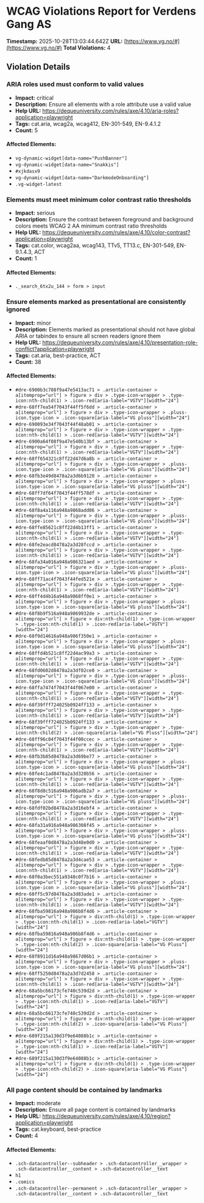 # WCAG Violations Report for Verdens Gang AS

**Timestamp:** 2025-10-28T13:03:44.642Z
**URL:** [https://www.vg.no/#](https://www.vg.no/#)
**Total Violations:** 4

## Violation Details

### ARIA roles used must conform to valid values

- **Impact:** critical
- **Description:** Ensure all elements with a role attribute use a valid value
- **Help URL:** https://dequeuniversity.com/rules/axe/4.10/aria-roles?application=playwright
- **Tags:** cat.aria, wcag2a, wcag412, EN-301-549, EN-9.4.1.2
- **Count:** 5

#### Affected Elements:

- `vg-dynamic-widget[data-name="PushBanner"]`
- `vg-dynamic-widget[data-name="Snakkis"]`
- `#xjkdasx9`
- `vg-dynamic-widget[data-name="DarkmodeOnboarding"]`
- `.vg-widget-latest`

### Elements must meet minimum color contrast ratio thresholds

- **Impact:** serious
- **Description:** Ensure the contrast between foreground and background colors meets WCAG 2 AA minimum contrast ratio thresholds
- **Help URL:** https://dequeuniversity.com/rules/axe/4.10/color-contrast?application=playwright
- **Tags:** cat.color, wcag2aa, wcag143, TTv5, TT13.c, EN-301-549, EN-9.1.4.3, ACT
- **Count:** 1

#### Affected Elements:

- `._search_6tx2u_144 > form > input`

### Ensure elements marked as presentational are consistently ignored

- **Impact:** minor
- **Description:** Elements marked as presentational should not have global ARIA or tabindex to ensure all screen readers ignore them
- **Help URL:** https://dequeuniversity.com/rules/axe/4.10/presentation-role-conflict?application=playwright
- **Tags:** cat.aria, best-practice, ACT
- **Count:** 38

#### Affected Elements:

- `#dre-6900b3c708f9a47e5413ac71 > .article-container > a[itemprop="url"] > figure > div > .type-icon-wrapper > .type-icon:nth-child(1) > .icon-red[aria-label="VGTV"][width="24"]`
- `#dre-68ff7ea54f7043f44ff5f6dd > .article-container > a[itemprop="url"] > figure > div > .type-icon-wrapper > .pluss-icon.type-icon > .icon-square[aria-label="VG pluss"][width="24"]`
- `#dre-690093e34f7043f44f48ab01 > .article-container > a[itemprop="url"] > figure > div > .type-icon-wrapper > .type-icon:nth-child(1) > .icon-red[aria-label="VGTV"][width="24"]`
- `#dre-6900a64f08f9a47e540b13bf > .article-container > a[itemprop="url"] > figure > div > .type-icon-wrapper > .type-icon:nth-child(1) > .icon-red[aria-label="VGTV"][width="24"]`
- `#dre-68ff654321c8ff22d47d6a8b > .article-container > a[itemprop="url"] > figure > div > .type-icon-wrapper > .pluss-icon.type-icon > .icon-square[aria-label="VG pluss"][width="24"]`
- `#dre-68fb3e49d8478a2a3d6b9120 > .article-container > a[itemprop="url"] > figure > div > .type-icon-wrapper > .pluss-icon.type-icon > .icon-square[aria-label="VG pluss"][width="24"]`
- `#dre-68ff7df64f7043f44ff578df > .article-container > a[itemprop="url"] > figure > div > .type-icon-wrapper > .type-icon:nth-child(1) > .icon-red[aria-label="VGTV"][width="24"]`
- `#dre-68f8a4a116a948a9868add06 > .article-container > a[itemprop="url"] > figure > div > .type-icon-wrapper > .pluss-icon.type-icon > .icon-square[aria-label="VG pluss"][width="24"]`
- `#dre-68ffe85621c8ff22d4b13ff1 > .article-container > a[itemprop="url"] > figure > div > .type-icon-wrapper > .type-icon:nth-child(1) > .icon-red[aria-label="VGTV"][width="24"]`
- `#dre-68fe2eacd8478a2a3d28fccd > .article-container > a[itemprop="url"] > figure > div > .type-icon-wrapper > .type-icon:nth-child(1) > .icon-red[aria-label="VGTV"][width="24"]`
- `#dre-68fa34a016a948a986321aed > .article-container > a[itemprop="url"] > figure > div > .type-icon-wrapper > .pluss-icon.type-icon > .icon-square[aria-label="VG pluss"][width="24"]`
- `#dre-68ff71ac4f7043f44fed521e > .article-container > a[itemprop="url"] > figure > div > .type-icon-wrapper > .type-icon:nth-child(1) > .icon-red[aria-label="VGTV"][width="24"]`
- `#dre-68ff4d4b16a948a9868ff0e1 > .article-container > a[itemprop="url"] > figure > div > .type-icon-wrapper > .pluss-icon.type-icon > .icon-square[aria-label="VG pluss"][width="24"]`
- `#dre-68f8b9f516a948a9869932de > .article-container > a[itemprop="url"] > figure > div:nth-child(1) > .type-icon-wrapper > .type-icon:nth-child(1) > .icon-red[aria-label="VGTV"][width="24"]`
- `#dre-68f9d14616a948a986f350e1 > .article-container > a[itemprop="url"] > figure > div > .type-icon-wrapper > .pluss-icon.type-icon > .icon-square[aria-label="VG pluss"][width="24"]`
- `#dre-68ffd4b521c8ff22d4ac99a3 > .article-container > a[itemprop="url"] > figure > div > .type-icon-wrapper > .type-icon:nth-child(1) > .icon-red[aria-label="VGTV"][width="24"]`
- `#dre-68fd0602d8478a2a3df02ce0 > .article-container > a[itemprop="url"] > figure > div > .type-icon-wrapper > .pluss-icon.type-icon > .icon-square[aria-label="VG pluss"][width="24"]`
- `#dre-68ffa7474f7043f44f067e00 > .article-container > a[itemprop="url"] > figure > div > .type-icon-wrapper > .type-icon:nth-child(1) > .icon-red[aria-label="VGTV"][width="24"]`
- `#dre-68f39fff724025b0924ff133 > .article-container > a[itemprop="url"] > figure > div > .type-icon-wrapper > .type-icon:nth-child(1) > .icon-red[aria-label="VGTV"][width="24"]`
- `#dre-68f39fff724025b0924ff133 > .article-container > a[itemprop="url"] > figure > div > .type-icon-wrapper > .type-icon:nth-child(2) > .icon-square[aria-label="VG Pluss"][width="24"]`
- `#dre-68ff96c04f7043f44f00ccec > .article-container > a[itemprop="url"] > figure > div > .type-icon-wrapper > .type-icon:nth-child(1) > .icon-red[aria-label="VGTV"][width="24"]`
- `#dre-68fb3b85d8478a2a3d69be77 > .article-container > a[itemprop="url"] > figure > div > .type-icon-wrapper > .pluss-icon.type-icon > .icon-square[aria-label="VG pluss"][width="24"]`
- `#dre-68fe4c1ad8478a2a3d320b56 > .article-container > a[itemprop="url"] > figure > div > .type-icon-wrapper > .type-icon:nth-child(1) > .icon-red[aria-label="VGTV"][width="24"]`
- `#dre-68f8d8c516a948a986adb2a7 > .article-container > a[itemprop="url"] > figure > div > .type-icon-wrapper > .pluss-icon.type-icon > .icon-square[aria-label="VG pluss"][width="24"]`
- `#dre-68fdf02bd8478a2a3d16ebf4 > .article-container > a[itemprop="url"] > figure > div > .type-icon-wrapper > .type-icon:nth-child(1) > .icon-red[aria-label="VGTV"][width="24"]`
- `#dre-68fa31a916a948a986308f45 > .article-container > a[itemprop="url"] > figure > div > .type-icon-wrapper > .pluss-icon.type-icon > .icon-square[aria-label="VG pluss"][width="24"]`
- `#dre-68feaaf0d8478a2a3d48e0d0 > .article-container > a[itemprop="url"] > figure > div > .type-icon-wrapper > .type-icon:nth-child(1) > .icon-red[aria-label="VGTV"][width="24"]`
- `#dre-68fedb85d8478a2a3d4cae53 > .article-container > a[itemprop="url"] > figure > div > .type-icon-wrapper > .type-icon:nth-child(1) > .icon-red[aria-label="VGTV"][width="24"]`
- `#dre-68f0a3bec551a9348c0f7b16 > .article-container > a[itemprop="url"] > figure > div > .type-icon-wrapper > .pluss-icon.type-icon > .icon-square[aria-label="VG pluss"][width="24"]`
- `#dre-68ff5c97d8478a2a3d83ade1 > .article-container > a[itemprop="url"] > figure > div > .type-icon-wrapper > .type-icon:nth-child(1) > .icon-red[aria-label="VGTV"][width="24"]`
- `#dre-68fba59816a948a986b8f4d6 > .article-container > a[itemprop="url"] > figure > div:nth-child(1) > .type-icon-wrapper > .type-icon:nth-child(1) > .icon-red[aria-label="VGTV"][width="24"]`
- `#dre-68fba59816a948a986b8f4d6 > .article-container > a[itemprop="url"] > figure > div:nth-child(1) > .type-icon-wrapper > .type-icon:nth-child(2) > .icon-square[aria-label="VG Pluss"][width="24"]`
- `#dre-68f8911d16a948a9867d06b1 > .article-container > a[itemprop="url"] > figure > div > .type-icon-wrapper > .pluss-icon.type-icon > .icon-square[aria-label="VG pluss"][width="24"]`
- `#dre-68ff5250d8478a2a3d7d2458 > .article-container > a[itemprop="url"] > figure > div > .type-icon-wrapper > .type-icon:nth-child(1) > .icon-red[aria-label="VGTV"][width="24"]`
- `#dre-68a5bc66173cfe740c539d2d > .article-container > a[itemprop="url"] > figure > div:nth-child(1) > .type-icon-wrapper > .type-icon:nth-child(1) > .icon-red[aria-label="VGTV"][width="24"]`
- `#dre-68a5bc66173cfe740c539d2d > .article-container > a[itemprop="url"] > figure > div:nth-child(1) > .type-icon-wrapper > .type-icon:nth-child(2) > .icon-square[aria-label="VG Pluss"][width="24"]`
- `#dre-689f215a130d3f9e64088b1c > .article-container > a[itemprop="url"] > figure > div:nth-child(1) > .type-icon-wrapper > .type-icon:nth-child(1) > .icon-red[aria-label="VGTV"][width="24"]`
- `#dre-689f215a130d3f9e64088b1c > .article-container > a[itemprop="url"] > figure > div:nth-child(1) > .type-icon-wrapper > .type-icon:nth-child(2) > .icon-square[aria-label="VG Pluss"][width="24"]`

### All page content should be contained by landmarks

- **Impact:** moderate
- **Description:** Ensure all page content is contained by landmarks
- **Help URL:** https://dequeuniversity.com/rules/axe/4.10/region?application=playwright
- **Tags:** cat.keyboard, best-practice
- **Count:** 4

#### Affected Elements:

- `.sch-datacontroller--subheader > .sch-datacontroller__wrapper > .sch-datacontroller__content > .sch-datacontroller__text`
- `h1`
- `.comics`
- `.sch-datacontroller--permanent > .sch-datacontroller__wrapper > .sch-datacontroller__content > .sch-datacontroller__text`

